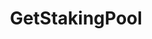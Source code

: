 ---
title: GetStakingPool
excerpt: ''
api:
  file: consensus-chain-api.json
  operationId: get_staking-pool
deprecated: false
hidden: false
metadata:
  title: ''
  description: ''
  robots: index
next:
  description: ''
---